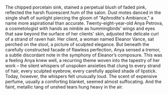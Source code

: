 The chipped porcelain sink, stained a perpetual blush of faded pink, reflected the harsh fluorescent hum of the salon.  Dust motes danced in the single shaft of sunlight piercing the gloom of "Aphrodite's Ambiance," a name more aspirational than accurate.  Twenty-eight-year-old  Anya Petrova, a cosmetologist with hands as nimble as hummingbirds' wings and eyes that saw beyond the surface of her clients' skin, adjusted the delicate curl of a strand of raven hair.  Her client, a woman named Eleanor Vance, sat perched on the stool, a picture of sculpted elegance.  But beneath the carefully constructed facade of flawless perfection, Anya sensed a tremor, a subtle discordant note in the symphony of Eleanor’s composure. This was a feeling Anya knew well, a recurring theme woven into the tapestry of her work – the silent whispers of unspoken anxieties that clung to every strand of hair, every sculpted eyebrow, every carefully applied shade of lipstick.  Today, however, the whispers felt unusually loud.  The scent of expensive perfume, usually a comforting blanket, seemed almost suffocating.  And the faint, metallic tang of unshed tears hung heavy in the air.
